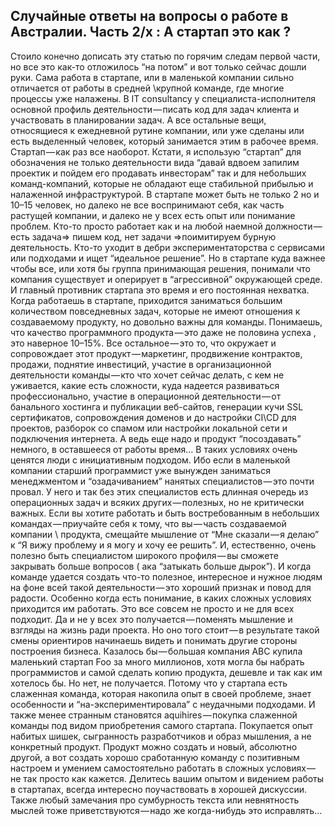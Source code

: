 ## Случайные ответы на вопросы о работе в Австралии. Часть 2/x : А стартап это как ?

Стоило конечно дописать эту статью по горячим следам первой части, но все это как-то отложилось “на потом” и вот только сейчас дошли руки.
Сама работа в стартапе, или в маленькой компании сильно отличается от работы в средней \крупной команде, где многие процессы уже налажены. В IT consultancy у специалиста-исполнителя основной профиль деятельности — писать код для задач клиента и участвовать в планировании задач. А все остальные вещи, относящиеся к ежедневной рутине компании, или уже сделаны или есть выделенный человек, который занимается этим в рабочее время. Стартап — как раз все наоборот. Кстати, я использую “стартап” для обозначения не только деятельности вида “давай вдвоем запилим проектик и пойдем его продавать инвесторам” так и для небольших команд-компаний, которые не обладают еще стабильной прибылью и налаженной инфраструктурой.
В стартапе может быть не только 2 но и 10–15 человек, но далеко не все воспринимают себя, как часть растущей компании, и далеко не у всех есть опыт или понимание проблем. Кто-то просто работает как и на любой наемной должности — есть задача=> пишем код, нет задачи =>поимитируем бурную деятельность. Кто-то уходит в дебри экспериментаторства с сервисами или подходами и ищет “идеальное решение”. Но в стартапе куда важнее чтобы все, или хотя бы группа принимающая решения, понимали что компания существует и оперирует в “агрессивной” окружающей среде. И главный противник стартапа это время и его постоянная нехватка.
Когда работаешь в стартапе, приходится заниматься большим количеством повседневных задач, которые не имеют отношения к создаваемому продукту, но довольно важны для команды. Понимаешь, что качество программного продукта — это даже не половина успеха , это наверное 10–15%. Все остальное — это то, что окружает и сопровождает этот продукт — маркетинг, продвижение контрактов, продажи, поднятие инвестиций, участие в организационной деятельности команды — кто что хочет сейчас делать, с кем не уживается, какие есть сложности, куда надеется развиваться профессионально, участие в операционной деятельности — от банального хостинга и публикации веб-сайтов, генерации кучи SSL сертификатов, сопровождения доменов и до настройки CI\CD для проектов, разборок со спамом или настройки локальной сети и подключения интернета. А ведь еще надо и продукт “посоздавать” немного, в оставшееся от работы время…
В таких условиях очень ценятся люди с инициативным подходом. Ибо если в маленькой компании старший программист уже вынужден заниматься менеджментом и “озадачиванием” нанятых специалистов — это почти провал. У него и так без этих специалистов есть длинная очередь из операционных задач и всяких других — полезных, но не критически важных. Если вы хотите работать и быть востребованным в небольших командах — приучайте себя к тому, что вы — часть создаваемой компании \ продукта, смещайте мышление от “Мне сказали — я делаю” к “Я вижу проблему и я могу и хочу ее решить”. И, естественно, очень полезно быть специалистом широкого профиля — вы сможете закрывать больше вопросов ( ака “затыкать больше дырок”).
И когда команде удается создать что-то полезное, интересное и нужное людям на фоне всей такой деятельности — это хороший признак и повод для радости. Особенно когда есть понимание, в каких сложных условиях приходится им работать.
Это все совсем не просто и не для всех подходит. Да и не у всех это получается — поменять мышление и взгляды на жизнь ради проекта. Но оно того стоит — в результате такой смены ориентиров начинаешь видеть и понимать другие стороны построения бизнеса. Казалось бы — большая компания ABC купила маленький стартап Foo за много миллионов, хотя могла бы набрать программистов и самой сделать копию продукта, дешевле и так как им хотелось бы. Но нет, не получается. Потому что у стартапа есть слаженная команда, которая накопила опыт в своей проблеме, знает особенности и “на-экспериментировала” с неудачными подходами.
И также менее странным становятся aquihires — покупка слаженной команды под видом приобретения самого стартапа. Покупается опыт набитых шишек, сыгранность разработчиков и образ мышления, а не конкретный продукт. Продукт можно создать и новый, абсолютно другой, а вот создать хорошо сработанную команду с позитивным настроем и умением самостоятельно работать в сложных условиях — не так просто как кажется.
Делитесь вашим опытом и видением работы в стартапах, всегда интересно поучаствовать в хорошей дискуссии. Также любый замечания про сумбурность текста или невнятность мыслей тоже приветствуются — надо же когда-нибудь это исправлять…